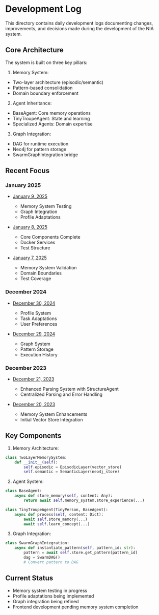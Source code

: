 # Development Log

This directory contains daily development logs documenting changes, improvements, and decisions made during the development of the NIA system.

## Core Architecture

The system is built on three key pillars:

1. Memory System:
- Two-layer architecture (episodic/semantic)
- Pattern-based consolidation
- Domain boundary enforcement

2. Agent Inheritance:
- BaseAgent: Core memory operations
- TinyTroupeAgent: State and learning
- Specialized Agents: Domain expertise

3. Graph Integration:
- DAG for runtime execution
- Neo4j for pattern storage
- SwarmGraphIntegration bridge

## Recent Focus

### January 2025

- [January 9, 2025](2025-01-09.md)
  - Memory System Testing
  - Graph Integration
  - Profile Adaptations

- [January 8, 2025](2025-01-08.md)
  - Core Components Complete
  - Docker Services
  - Test Structure

- [January 7, 2025](2025-01-07.md)
  - Memory System Validation
  - Domain Boundaries
  - Test Coverage

### December 2024

- [December 30, 2024](2024-12-30.md)
  - Profile System
  - Task Adaptations
  - User Preferences

- [December 29, 2024](2024-12-29.md)
  - Graph System
  - Pattern Storage
  - Execution History

### December 2023

- [December 21, 2023](2023-12-21.md)
  - Enhanced Parsing System with StructureAgent
  - Centralized Parsing and Error Handling

- [December 20, 2023](2023-12-20.md)
  - Memory System Enhancements
  - Initial Vector Store Integration

## Key Components

1. Memory Architecture:
```python
class TwoLayerMemorySystem:
    def __init__(self):
        self.episodic = EpisodicLayer(vector_store)
        self.semantic = SemanticLayer(neo4j_store)
```

2. Agent System:
```python
class BaseAgent:
    async def store_memory(self, content: Any):
        return await self.memory_system.store_experience(...)

class TinyTroupeAgent(TinyPerson, BaseAgent):
    async def process(self, content: Dict):
        await self.store_memory(...)
        await self.learn_concept(...)
```

3. Graph Integration:
```python
class SwarmGraphIntegration:
    async def instantiate_pattern(self, pattern_id: str):
        pattern = await self.store.get_pattern(pattern_id)
        dag = SwarmDAG()
        # Convert pattern to DAG
```

## Current Status

- Memory system testing in progress
- Profile adaptations being implemented
- Graph integration being refined
- Frontend development pending memory system completion
